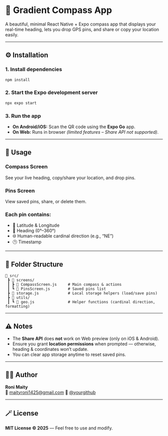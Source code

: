 # 🧭 Gradient Compass App

A beautiful, minimal React Native + Expo compass app that displays your real-time heading, lets you drop GPS pins, and share or copy your location easily.

---

## ⚙️ Installation

### 1. Install dependencies
```bash
npm install
```

### 2. Start the Expo development server
```bash
npx expo start
```

### 3. Run the app
- **On Android/iOS:** Scan the QR code using the **Expo Go** app.  
- **On Web:** Runs in browser *(limited features – Share API not supported)*.

---

## 📱 Usage

### Compass Screen
See your live heading, copy/share your location, and drop pins.

### Pins Screen
View saved pins, share, or delete them.

### Each pin contains:
- 📍 Latitude & Longitude  
- 🧭 Heading (0°–360°)  
- 🌐 Human-readable cardinal direction (e.g., “NE”)  
- 🕒 Timestamp  

---

## 🧩 Folder Structure

```
📁 src/
 ┣ 📂 screens/
 ┃ ┣ 📜 CompassScreen.js     # Main compass & actions
 ┃ ┗ 📜 PinsScreen.js        # Saved pins list
 ┣ 📜 storage.js             # Local storage helpers (load/save pins)
 ┣ 📂 utils/
 ┃ ┗ 📜 geo.js               # Helper functions (cardinal direction, formatting)
```

---

## ⚠️ Notes

- The **Share API** does **not** work on Web preview (only on iOS & Android).  
- Ensure you grant **location permissions** when prompted — otherwise, heading & coordinates won’t update.  
- You can clear app storage anytime to reset saved pins.

---

## 🧑‍💻 Author

**Roni Maity**  
📧 maityroni1425@gmail.com
🐙 [@yourgithub](https://github.com/RoniMaity)

---

## 🪄 License

**MIT License © 2025** — Feel free to use and modify.
